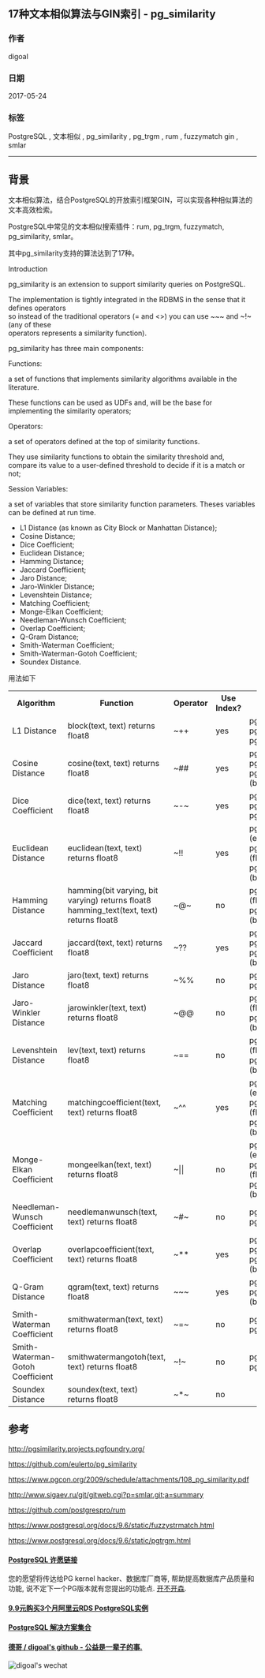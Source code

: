 ## 17种文本相似算法与GIN索引 - pg_similarity  
                                      
### 作者                                                                                   
digoal                                 
                                        
### 日期                                   
2017-05-24                               
                                    
### 标签                                 
PostgreSQL , 文本相似 , pg_similarity , pg_trgm , rum , fuzzymatch gin , smlar  
                                      
----                                
                                         
## 背景        
文本相似算法，结合PostgreSQL的开放索引框架GIN，可以实现各种相似算法的文本高效检索。  
  
PostgreSQL中常见的文本相似搜索插件：rum, pg_trgm, fuzzymatch, pg_similarity, smlar。  
  
其中pg_similarity支持的算法达到了17种。  
  
Introduction  
  
pg_similarity is an extension to support similarity queries on PostgreSQL.   
  
The implementation is tightly integrated in the RDBMS in the sense that it defines operators   
so instead of the traditional operators (= and <>) you can use ~~~ and ~!~ (any of these   
operators represents a similarity function).  
  
pg_similarity has three main components:  
  
Functions:   
  
a set of functions that implements similarity algorithms available in the literature.   
  
These functions can be used as UDFs and, will be the base for implementing the similarity operators;  
  
Operators:   
  
a set of operators defined at the top of similarity functions.   
  
They use similarity functions to obtain the similarity threshold and,   
compare its value to a user-defined threshold to decide if it is a match or not;  
  
Session Variables:   
  
a set of variables that store similarity function parameters. Theses variables can be defined at run time.  
  
- L1 Distance (as known as City Block or Manhattan Distance);  
- Cosine Distance;  
- Dice Coefficient;  
- Euclidean Distance;  
- Hamming Distance;  
- Jaccard Coefficient;  
- Jaro Distance;  
- Jaro-Winkler Distance;  
- Levenshtein Distance;  
- Matching Coefficient;  
- Monge-Elkan Coefficient;  
- Needleman-Wunsch Coefficient;  
- Overlap Coefficient;  
- Q-Gram Distance;  
- Smith-Waterman Coefficient;  
- Smith-Waterman-Gotoh Coefficient;  
- Soundex Distance.  
    
用法如下  
  
<table>  
  <tr>  
    <th>Algorithm</th>  
    <th>Function</th>  
    <th>Operator</th>  
	<th>Use Index?</th>  
    <th>Parameters</th>  
  </tr>  
  <tr>  
    <td>L1 Distance</td>  
    <td>block(text, text) returns float8</td>  
    <td>~++</td>  
	<td>yes</td>  
    <td>  
        pg_similarity.block_tokenizer (enum)<br/>  
        pg_similarity.block_threshold (float8)<br/>  
        pg_similarity.block_is_normalized (bool)  
    </td>  
  </tr>  
  <tr>  
    <td>Cosine Distance</td>  
    <td>cosine(text, text) returns float8</td>  
    <td>~##</td>  
	<td>yes</td>  
    <td>  
      pg_similarity.cosine_tokenizer (enum)<br/>  
      pg_similarity.cosine_threshold (float8)<br/>  
      pg_similarity.cosine_is_normalized (bool)  
    </td>  
  </tr>  
  <tr>  
    <td>Dice Coefficient</td>  
    <td>dice(text, text) returns float8</td>  
    <td>~-~</td>  
	<td>yes</td>  
    <td>  
      pg_similarity.dice_tokenizer (enum)<br/>  
      pg_similarity.dice_threshold (float8)<br/>  
      pg_similarity.dice_is_normalized (bool)  
    </td>  
  </tr>  
  <tr>  
    <td>Euclidean Distance</td>  
    <td>euclidean(text, text) returns float8</td>  
    <td>~!!</td>  
	<td>yes</td>  
    <td>  
      pg_similarity.euclidean_tokenizer (enum)<br/>  
      pg_similarity.euclidean_threshold (float8)<br/>  
      pg_similarity.euclidean_is_normalized (bool)  
    </td>  
  </tr>  
  <tr>  
    <td>Hamming Distance</td>  
    <td>hamming(bit varying, bit varying) returns float8<br/>  
    hamming_text(text, text) returns float8</td>  
    <td>~@~</td>  
	<td>no</td>  
    <td>  
      pg_similarity.hamming_threshold (float8)<br/>  
      pg_similarity.hamming_is_normalized (bool)  
    </td>  
  </tr>  
  <tr>  
    <td>Jaccard Coefficient</td>  
    <td>jaccard(text, text) returns float8</td>  
    <td>~??</td>  
	<td>yes</td>  
    <td>  
      pg_similarity.jaccard_tokenizer (enum)<br/>  
      pg_similarity.jaccard_threshold (float8)<br/>  
      pg_similarity.jaccard_is_normalized (bool)  
    </td>  
  </tr>  
  <tr>  
    <td>Jaro Distance</td>  
    <td>jaro(text, text) returns float8</td>  
    <td>~%%</td>  
	<td>no</td>  
    <td>  
      pg_similarity.jaro_threshold (float8)<br/>  
      pg_similarity.jaro_is_normalized (bool)  
    </td>  
  </tr>  
  <tr>  
    <td>Jaro-Winkler Distance</td>  
    <td>jarowinkler(text, text) returns float8</td>  
    <td>~@@</td>  
	<td>no</td>  
    <td>  
      pg_similarity.jarowinkler_threshold (float8)<br/>  
      pg_similarity.jarowinkler_is_normalized (bool)  
    </td>  
  </tr>  
  <tr>  
    <td>Levenshtein Distance</td>  
    <td>lev(text, text) returns float8</td>  
    <td>~==</td>  
	<td>no</td>  
    <td>  
      pg_similarity.levenshtein_threshold (float8)<br/>  
      pg_similarity.levenshtein_is_normalized (bool)  
    </td>  
  </tr>  
  <tr>  
    <td>Matching Coefficient</td>  
    <td>matchingcoefficient(text, text) returns float8</td>  
    <td>~^^</td>  
	<td>yes</td>  
    <td>  
      pg_similarity.matching_tokenizer (enum)<br/>  
      pg_similarity.matching_threshold (float8)<br/>  
      pg_similarity.matching_is_normalized (bool)  
    </td>  
  </tr>  
  <tr>  
    <td>Monge-Elkan Coefficient</td>  
    <td>mongeelkan(text, text) returns float8</td>  
    <td>~||</td>  
	<td>no</td>  
    <td>  
      pg_similarity.mongeelkan_tokenizer (enum)<br/>  
      pg_similarity.mongeelkan_threshold (float8)<br/>  
      pg_similarity.mongeelkan_is_normalized (bool)  
    </td>  
  </tr>  
  <tr>  
    <td>Needleman-Wunsch Coefficient</td>  
    <td>needlemanwunsch(text, text) returns float8</td>  
    <td>~#~</td>  
	<td>no</td>  
    <td>  
      pg_similarity.nw_threshold (float8)<br/>  
      pg_similarity.nw_is_normalized (bool)  
    </td>  
  </tr>  
  <tr>  
    <td>Overlap Coefficient</td>  
    <td>overlapcoefficient(text, text) returns float8</td>  
    <td>~**</td>  
	<td>yes</td>  
    <td>  
      pg_similarity.overlap_tokenizer (enum)<br/>  
      pg_similarity.overlap_threshold (float8)<br/>  
      pg_similarity.overlap_is_normalized (bool)  
    </td>  
  </tr>  
  <tr>  
    <td>Q-Gram Distance</td>  
    <td>qgram(text, text) returns float8</td>  
    <td>~~~</td>  
	<td>yes</td>  
    <td>  
      pg_similarity.qgram_threshold (float8)<br/>  
      pg_similarity.qgram_is_normalized (bool)  
    </td>  
  </tr>  
  <tr>  
    <td>Smith-Waterman Coefficient</td>  
    <td>smithwaterman(text, text) returns float8</td>  
    <td>~=~</td>  
	<td>no</td>  
    <td>  
      pg_similarity.sw_threshold (float8)<br/>  
      pg_similarity.sw_is_normalized (bool)  
    </td>  
  </tr>  
  <tr>  
    <td>Smith-Waterman-Gotoh Coefficient</td>  
    <td>smithwatermangotoh(text, text) returns float8</td>  
    <td>~!~</td>  
	<td>no</td>  
    <td>  
      pg_similarity.swg_threshold (float8)<br/>  
      pg_similarity.swg_is_normalized (bool)  
    </td>  
  </tr>  
  <tr>  
    <td>Soundex Distance</td>  
    <td>soundex(text, text) returns float8</td>  
    <td>~*~</td>  
	<td>no</td>  
    <td>  
    </td>  
  </tr>  
</table>  
  
  
## 参考  
http://pgsimilarity.projects.pgfoundry.org/  
  
https://github.com/eulerto/pg_similarity  
  
https://www.pgcon.org/2009/schedule/attachments/108_pg_similarity.pdf  
  
http://www.sigaev.ru/git/gitweb.cgi?p=smlar.git;a=summary  
  
https://github.com/postgrespro/rum  
  
https://www.postgresql.org/docs/9.6/static/fuzzystrmatch.html  
  
https://www.postgresql.org/docs/9.6/static/pgtrgm.html  
  
  
  
  
  
  
  
  
  
  
  
  
  
  
  
  
  
  
  
  
  
  
  
  
  
  
  
  
  
  
  
  
  
  
  
  
  
  
  
  
  
  
  
  
  
  
  
  
  
  
  
  
  
  
  
  
  
  
  
  
  
  
  
  
#### [PostgreSQL 许愿链接](https://github.com/digoal/blog/issues/76 "269ac3d1c492e938c0191101c7238216")
您的愿望将传达给PG kernel hacker、数据库厂商等, 帮助提高数据库产品质量和功能, 说不定下一个PG版本就有您提出的功能点. [开不开森](https://github.com/digoal/blog/issues/76 "269ac3d1c492e938c0191101c7238216").  
  
  
#### [9.9元购买3个月阿里云RDS PostgreSQL实例](https://www.aliyun.com/database/postgresqlactivity "57258f76c37864c6e6d23383d05714ea")
  
  
#### [PostgreSQL 解决方案集合](https://yq.aliyun.com/topic/118 "40cff096e9ed7122c512b35d8561d9c8")
  
  
#### [德哥 / digoal's github - 公益是一辈子的事.](https://github.com/digoal/blog/blob/master/README.md "22709685feb7cab07d30f30387f0a9ae")
  
  
![digoal's wechat](../pic/digoal_weixin.jpg "f7ad92eeba24523fd47a6e1a0e691b59")
  
